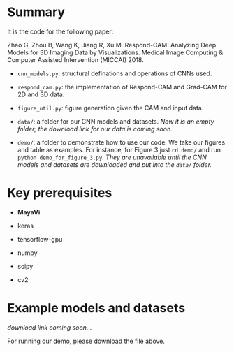 # Summary

It is the code for the following paper:

Zhao G, Zhou B, Wang K, Jiang R, Xu M. Respond-CAM: Analyzing Deep Models for 3D Imaging Data by Visualizations. Medical Image Computing & Computer Assisted Intervention (MICCAI) 2018.

* `cnn_models.py`: structural definations and operations of CNNs used.

* `respond_cam.py`: the implementation of Respond-CAM and Grad-CAM for 2D and 3D data.

* `figure_util.py`: figure generation given the CAM and input data.

* `data/`: a folder for our CNN models and datasets. *Now it is an empty folder; the download link for our data is coming soon*.

* `demo/`: a folder to demonstrate how to use our code. We take our figures and table as examples. For instance, for Figure 3 just `cd demo/` and run `python demo_for_figure_3.py`. *They are unavailable until the CNN models and datasets are downloaded and put into the `data/` folder.*


# Key prerequisites

* __MayaVi__

* keras

* tensorflow-gpu

* numpy

* scipy

* cv2


# Example models and datasets

*download link coming soon...*

For running our demo, please download the file above.
